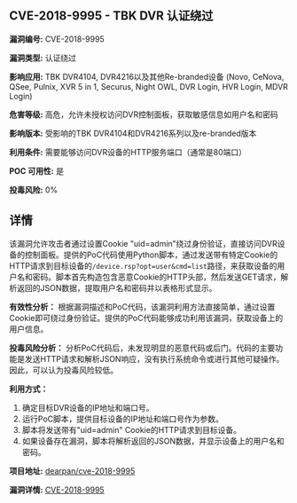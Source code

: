 ## CVE-2018-9995 - TBK DVR 认证绕过

**漏洞编号:** CVE-2018-9995

**漏洞类型:** 认证绕过

**影响应用:** TBK DVR4104, DVR4216以及其他Re-branded设备 (Novo, CeNova, QSee, Pulnix, XVR 5 in 1, Securus, Night OWL, DVR Login, HVR Login, MDVR Login)

**危害等级:** 高危，允许未授权访问DVR控制面板，获取敏感信息如用户名和密码

**影响版本:** 受影响的TBK DVR4104和DVR4216系列以及re-branded版本

**利用条件:** 需要能够访问DVR设备的HTTP服务端口（通常是80端口）

**POC 可用性:** 是

**投毒风险:** 0%

## 详情

该漏洞允许攻击者通过设置Cookie "uid=admin"绕过身份验证，直接访问DVR设备的控制面板。提供的PoC代码使用Python脚本，通过发送带有特定Cookie的HTTP请求到目标设备的`/device.rsp?opt=user&cmd=list`路径，来获取设备的用户名和密码。脚本首先构造包含恶意Cookie的HTTP头部，然后发送GET请求，解析返回的JSON数据，提取用户名和密码并以表格形式显示。

**有效性分析：**
根据漏洞描述和PoC代码，该漏洞利用方法直接简单，通过设置Cookie即可绕过身份验证。提供的PoC代码能够成功利用该漏洞，获取设备上的用户信息。

**投毒风险分析：**
分析PoC代码后，未发现明显的恶意代码或后门。代码的主要功能是发送HTTP请求和解析JSON响应，没有执行系统命令或进行其他可疑操作。因此，可以认为投毒风险较低。

**利用方式：**
1.  确定目标DVR设备的IP地址和端口号。
2.  运行PoC脚本，提供目标设备的IP地址和端口号作为参数。
3.  脚本将发送带有"uid=admin" Cookie的HTTP请求到目标设备。
4.  如果设备存在漏洞，脚本将解析返回的JSON数据，并显示设备上的用户名和密码。

**项目地址:** [dearpan/cve-2018-9995](https://github.com/dearpan/cve-2018-9995)

**漏洞详情:** [CVE-2018-9995](https://nvd.nist.gov/vuln/detail/CVE-2018-9995)